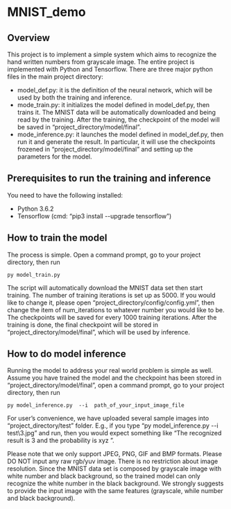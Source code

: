# MNIST_demo
## Overview
This project is to implement a simple system which aims to recognize the hand written numbers from grayscale image. The entire project is implemented with Python and Tensorflow. There are three major python files in the main project directory:
* model_def.py: it is the definition of the neural network, which will be used by both the training and inference.
* mode_train.py: it initializes the model defined in model_def.py, then trains it. The MNIST data will be automatically downloaded and being read by the training. After the training, the checkpoint of the model will be saved in “project_directory/model/final”.
* mode_inference.py: it launches the model defined in model_def.py, then run it and generate the result. In particular, it will use the checkpoints frozened in “project_directory/model/final” and setting up the parameters for the model.

## Prerequisites to run the training and inference
You need to have the following installed:
* Python 3.6.2
* Tensorflow (cmd: “pip3 install --upgrade tensorflow”)

## How to train the model
The process is simple. Open a command prompt, go to your project directory, then run 
```
py model_train.py
```
The script will automatically download the MNIST data set then start training. The number of training iterations is set up as 5000. If you would like to change it, please open “project_directory/config/config.yml”, then change the item of num_iterations to whatever number you would like to be. The checkpoints will be saved for every 1000 training iterations. After the training is done, the final checkpoint will be stored in “project_directory/model/final”, which will be used by inference.

## How to do model inference
Running the model to address your real world problem is simple as well. Assume you have trained the model and the checkpoint has been stored in “project_directory/model/final”, open a command prompt, go to your project directory, then run 
```
py model_inference.py  --i  path_of_your_input_image_file
```
For user’s convenience, we have uploaded several sample images into “project_directory/test” folder. E.g., if you type “py model_inference.py --i  test\3.jpg” and run, then you would expect something like “The recognized result is 3 and the probability is xyz ”.

Please note that we only support JPEG, PNG, GIF and BMP formats. Please DO NOT input any raw rgb/yuv image. There is no restriction about image resolution. Since the MNIST data set is composed by grayscale image with white number and black background, so the trained model can only recognize the white number in the black background. We strongly suggests to provide the input image with the same features (grayscale, while number and black background).

